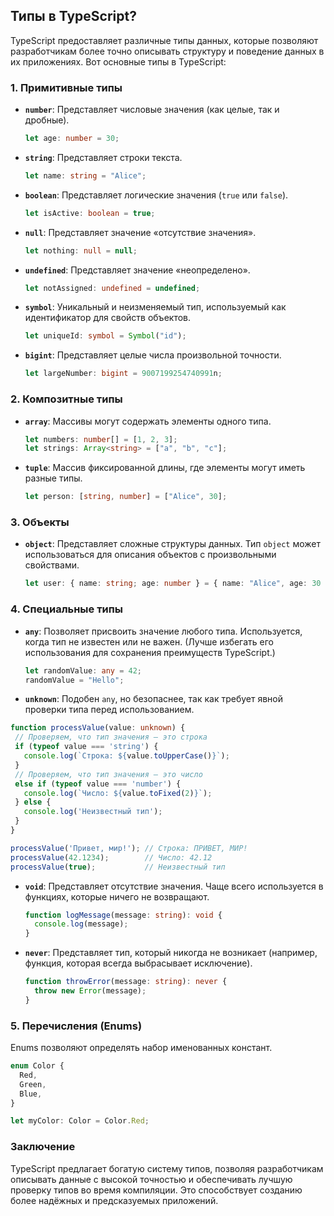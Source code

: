 ## Типы в TypeScript?

TypeScript предоставляет различные типы данных, которые позволяют разработчикам более точно описывать структуру и поведение данных в их приложениях. Вот основные типы в TypeScript:

### 1. Примитивные типы

- **`number`**: Представляет числовые значения (как целые, так и дробные).
  ```typescript
  let age: number = 30;
  ```

- **`string`**: Представляет строки текста.
  ```typescript
  let name: string = "Alice";
  ```

- **`boolean`**: Представляет логические значения (`true` или `false`).
  ```typescript
  let isActive: boolean = true;
  ```

- **`null`**: Представляет значение «отсутствие значения».
  ```typescript
  let nothing: null = null;
  ```

- **`undefined`**: Представляет значение «неопределено».
  ```typescript
  let notAssigned: undefined = undefined;
  ```

- **`symbol`**: Уникальный и неизменяемый тип, используемый как идентификатор для свойств объектов.
  ```typescript
  let uniqueId: symbol = Symbol("id");
  ```

- **`bigint`**: Представляет целые числа произвольной точности.
  ```typescript
  let largeNumber: bigint = 9007199254740991n;
  ```

### 2. Композитные типы

- **`array`**: Массивы могут содержать элементы одного типа.
  ```typescript
  let numbers: number[] = [1, 2, 3];
  let strings: Array<string> = ["a", "b", "c"];
  ```

- **`tuple`**: Массив фиксированной длины, где элементы могут иметь разные типы.
  ```typescript
  let person: [string, number] = ["Alice", 30];
  ```

### 3. Объекты

- **`object`**: Представляет сложные структуры данных. Тип `object` может использоваться для описания объектов с произвольными свойствами.
  ```typescript
  let user: { name: string; age: number } = { name: "Alice", age: 30 };
  ```

### 4. Специальные типы

- **`any`**: Позволяет присвоить значение любого типа. Используется, когда тип не известен или не важен. (Лучше избегать его использования для сохранения преимуществ TypeScript.)
  ```typescript
  let randomValue: any = 42;
  randomValue = "Hello";
  ```

- **`unknown`**: Подобен `any`, но безопаснее, так как требует явной проверки типа перед использованием.
 ```typescript
function processValue(value: unknown) {
  // Проверяем, что тип значения — это строка
  if (typeof value === 'string') {
    console.log(`Строка: ${value.toUpperCase()}`);
  }
  // Проверяем, что тип значения — это число
  else if (typeof value === 'number') {
    console.log(`Число: ${value.toFixed(2)}`);
  } else {
    console.log('Неизвестный тип');
  }
}

processValue('Привет, мир!'); // Строка: ПРИВЕТ, МИР!
processValue(42.1234);        // Число: 42.12
processValue(true);           // Неизвестный тип
```

- **`void`**: Представляет отсутствие значения. Чаще всего используется в функциях, которые ничего не возвращают.
  ```typescript
  function logMessage(message: string): void {
    console.log(message);
  }
  ```

- **`never`**: Представляет тип, который никогда не возникает (например, функция, которая всегда выбрасывает исключение).
  ```typescript
  function throwError(message: string): never {
    throw new Error(message);
  }
  ```

### 5. Перечисления (Enums)

Enums позволяют определять набор именованных констант.
```typescript
enum Color {
  Red,
  Green,
  Blue,
}

let myColor: Color = Color.Red;
```

### Заключение

TypeScript предлагает богатую систему типов, позволяя разработчикам описывать данные с высокой точностью и обеспечивать лучшую проверку типов во время компиляции. Это способствует созданию более надёжных и предсказуемых приложений.